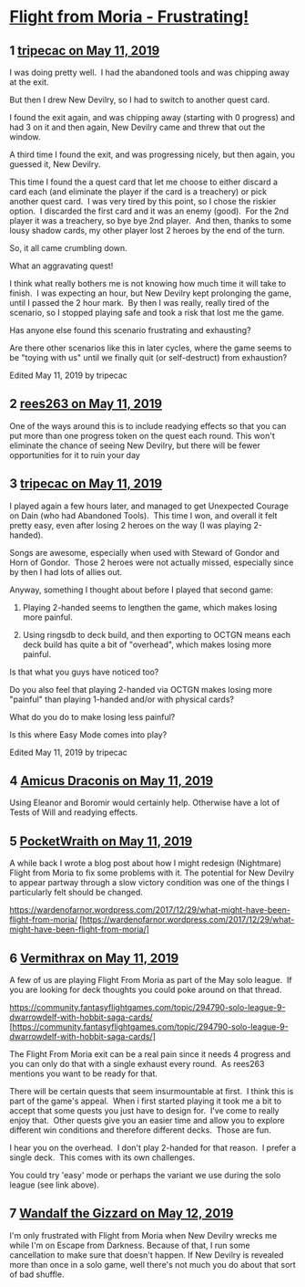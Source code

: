 # [Flight from Moria - Frustrating!](https://community.fantasyflightgames.com/topic/295155-flight-from-moria-frustrating/)

## 1 [tripecac on May 11, 2019](https://community.fantasyflightgames.com/topic/295155-flight-from-moria-frustrating/?do=findComment&comment=3699736)

I was doing pretty well.  I had the abandoned tools and was chipping away at the exit.

But then I drew New Devilry, so I had to switch to another quest card.

I found the exit again, and was chipping away (starting with 0 progress) and had 3 on it and then again, New Devilry came and threw that out the window.

A third time I found the exit, and was progressing nicely, but then again, you guessed it, New Devilry.

This time I found the a quest card that let me choose to either discard a card each (and eliminate the player if the card is a treachery) or pick another quest card.  I was very tired by this point, so I chose the riskier option.  I discarded the first card and it was an enemy (good).  For the 2nd player it was a treachery, so bye bye 2nd player.  And then, thanks to some lousy shadow cards, my other player lost 2 heroes by the end of the turn.

So, it all came crumbling down.

What an aggravating quest!

I think what really bothers me is not knowing how much time it will take to finish.  I was expecting an hour, but New Devilry kept prolonging the game, until I passed the 2 hour mark.  By then I was really, really tired of the scenario, so I stopped playing safe and took a risk that lost me the game.

Has anyone else found this scenario frustrating and exhausting?

Are there other scenarios like this in later cycles, where the game seems to be "toying with us" until we finally quit (or self-destruct) from exhaustion?

Edited May 11, 2019 by tripecac

## 2 [rees263 on May 11, 2019](https://community.fantasyflightgames.com/topic/295155-flight-from-moria-frustrating/?do=findComment&comment=3699816)

One of the ways around this is to include readying effects so that you can put more than one progress token on the quest each round. This won't eliminate the chance of seeing New Devilry, but there will be fewer opportunities for it to ruin your day

## 3 [tripecac on May 11, 2019](https://community.fantasyflightgames.com/topic/295155-flight-from-moria-frustrating/?do=findComment&comment=3699859)

I played again a few hours later, and managed to get Unexpected Courage on Dain (who had Abandoned Tools).  This time I won, and overall it felt pretty easy, even after losing 2 heroes on the way (I was playing 2-handed). 

Songs are awesome, especially when used with Steward of Gondor and Horn of Gondor.  Those 2 heroes were not actually missed, especially since by then I had lots of allies out.

Anyway, something I thought about before I played that second game:

1) Playing 2-handed seems to lengthen the game, which makes losing more painful.

2) Using ringsdb to deck build, and then exporting to OCTGN means each deck build has quite a bit of "overhead", which makes losing more painful.

Is that what you guys have noticed too? 

Do you also feel that playing 2-handed via OCTGN makes losing more "painful" than playing 1-handed and/or with physical cards?

What do you do to make losing less painful?

Is this where Easy Mode comes into play?

Edited May 11, 2019 by tripecac

## 4 [Amicus Draconis on May 11, 2019](https://community.fantasyflightgames.com/topic/295155-flight-from-moria-frustrating/?do=findComment&comment=3699892)

Using Eleanor and Boromir would certainly help. Otherwise have a lot of Tests of Will and readying effects.

## 5 [PocketWraith on May 11, 2019](https://community.fantasyflightgames.com/topic/295155-flight-from-moria-frustrating/?do=findComment&comment=3699939)

A while back I wrote a blog post about how I might redesign (Nightmare) Flight from Moria to fix some problems with it. The potential for New Devilry to appear partway through a slow victory condition was one of the things I particularly felt should be changed.

https://wardenofarnor.wordpress.com/2017/12/29/what-might-have-been-flight-from-moria/ [https://wardenofarnor.wordpress.com/2017/12/29/what-might-have-been-flight-from-moria/]

## 6 [Vermithrax on May 11, 2019](https://community.fantasyflightgames.com/topic/295155-flight-from-moria-frustrating/?do=findComment&comment=3699951)

A few of us are playing Flight From Moria as part of the May solo league.  If you are looking for deck thoughts you could poke around on that thread.

https://community.fantasyflightgames.com/topic/294790-solo-league-9-dwarrowdelf-with-hobbit-saga-cards/ [https://community.fantasyflightgames.com/topic/294790-solo-league-9-dwarrowdelf-with-hobbit-saga-cards/]

The Flight From Moria exit can be a real pain since it needs 4 progress and you can only do that with a single exhaust every round.  As rees263 mentions you want to be ready for that.

There will be certain quests that seem insurmountable at first.  I think this is part of the game's appeal.  When i first started playing it took me a bit to accept that some quests you just have to design for.  I've come to really enjoy that.  Other quests give you an easier time and allow you to explore different win conditions and therefore different decks.  Those are fun.

I hear you on the overhead.  I don't play 2-handed for that reason.  I prefer a single deck.  This comes with its own challenges.

You could try 'easy' mode or perhaps the variant we use during the solo league (see link above).

## 7 [Wandalf the Gizzard on May 12, 2019](https://community.fantasyflightgames.com/topic/295155-flight-from-moria-frustrating/?do=findComment&comment=3700164)

I'm only frustrated with Flight from Moria when New Devilry wrecks me while I'm on Escape from Darkness. Because of that, I run some cancellation to make sure that doesn't happen. If New Devilry is revealed more than once in a solo game, well there's not much you do about that sort of bad shuffle.

